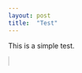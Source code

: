 ```yaml
---
layout: post
title:  "Test"
---
```


This is a simple test.


<canvas id="myCanvas" width="1000" height="300" style="border:1px solid #d3d3d3;">

<script>
function test_basic() {
    canvas = document.getElementById('myCanvas');
    fs = new MyFS(canvas);
    return fs;
}
var fs = test_basic();
</script>
